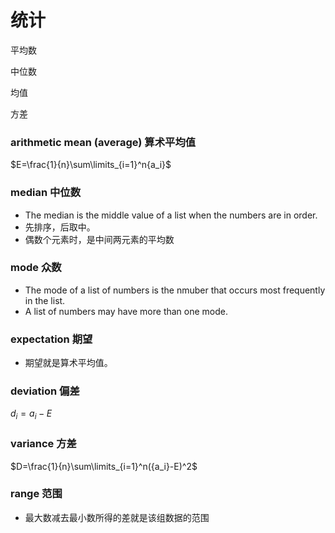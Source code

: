 # 统计

平均数

中位数

均值

方差

### arithmetic mean (average) 算术平均值

$E=\frac{1}{n}\sum\limits_{i=1}^n{a_i}$

### median 中位数

- The median is the middle value of a list when the numbers are in order.
- 先排序，后取中。
- 偶数个元素时，是中间两元素的平均数

### mode 众数

- The mode of a list of numbers is the nmuber that occurs most frequently in the list.
- A list of numbers may have more than one mode.

### expectation 期望

- 期望就是算术平均值。

### deviation 偏差

$d_i=a_i-E$

### variance 方差

$D=\frac{1}{n}\sum\limits_{i=1}^n({a_i}-E)^2$

### range 范围

- 最大数减去最小数所得的差就是该组数据的范围
